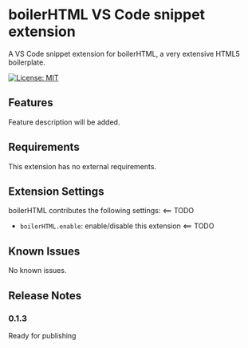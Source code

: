 # boilerHTML VS Code snippet extension

A VS Code snippet extension for boilerHTML, a very extensive HTML5 boilerplate.

[![License: MIT](https://img.shields.io/badge/License-MIT-blue.svg)](https://opensource.org/licenses/MIT)

## Features

Feature description will be added.

## Requirements

This extension has no external requirements.

## Extension Settings

boilerHTML contributes the following settings: <== TODO

* `boilerHTML.enable`: enable/disable this extension <== TODO

## Known Issues

No known issues.

## Release Notes

### 0.1.3

Ready for publishing
